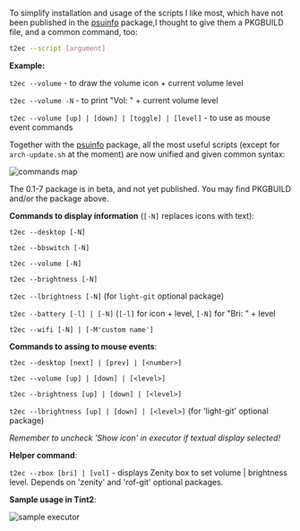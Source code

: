 To simplify installation and usage of the scripts I like most, which have not been published in the [psuinfo](https://github.com/nwg-piotr/psuinfo) package,I thought to give them a PKGBUILD file, 
and a common command, too:

```bash
t2ec --script [argument]
```

**Example:**

`t2ec --volume` - to draw the volume icon + current volume level

`t2ec --volume -N` - to print "Vol: " + current volume level

`t2ec --volume [up] | [down] | [toggle] | [level]` - to use as mouse event commands

Together with the [psuinfo](https://github.com/nwg-piotr/psuinfo) package, all the most useful scripts (except for `arch-update.sh` at the moment) are now unified and given common syntax:

![commands map](http://nwg.pl/wiki-tint2-executors/my-panels-231118.png)

The 0.1-7 package is in beta, and not yet published. You may find PKGBUILD and/or the package above.

**Commands to display information** (`[-N]` replaces icons with text):

`t2ec --desktop [-N]`

`t2ec --bbswitch [-N]`

`t2ec --volume [-N]`

`t2ec --brightness [-N]`

`t2ec --lbrightness [-N]` (for `light-git` optional package)

`t2ec --battery [-l] | [-N]` (`[-l]` for icon + level, `[-N]` for "Bri: " + level

`t2ec --wifi [-N] | [-M'custom name']`

**Commands to assing to mouse events**:

`t2ec --desktop [next] | [prev] | [<number>]`

`t2ec --volume [up] | [down] | [<level>]`

`t2ec --brightness [up] | [down] | [<level>]`

`t2ec --lbrightness [up] | [down] | [<level>]` (for 'light-git' optional package)


*Remember to uncheck 'Show icon' in executor if textual display selected!*

**Helper command**:

`t2ec --zbox [bri] | [vol]` - displays Zenity box to set volume | brightness level. Depends on 'zenity' and 'rof-git' optional packages.

**Sample usage in Tint2**:

![sample executor](http://nwg.pl/wiki-tint2-executors/tint2conf-commented.png)
